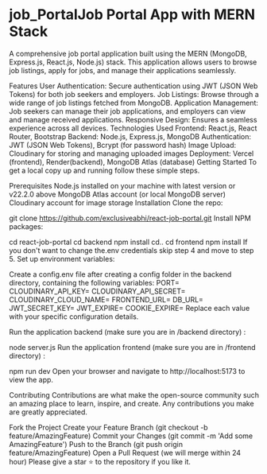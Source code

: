# job_PortalJob Portal App with MERN Stack
A comprehensive job portal application built using the MERN (MongoDB, Express.js, React.js, Node.js) stack. This application allows users to browse job listings, apply for jobs, and manage their applications seamlessly.

Features
User Authentication: Secure authentication using JWT (JSON Web Tokens) for both job seekers and employers.
Job Listings: Browse through a wide range of job listings fetched from MongoDB.
Application Management: Job seekers can manage their job applications, and employers can view and manage received applications.
Responsive Design: Ensures a seamless experience across all devices.
Technologies Used
Frontend: React.js, React Router, Bootstrap
Backend: Node.js, Express.js, MongoDB
Authentication: JWT (JSON Web Tokens), Bcrypt (for password hash)
Image Upload: Cloudinary for storing and managing uploaded images
Deployment: Vercel (frontend), Render(backend), MongoDB Atlas (database)
Getting Started
To get a local copy up and running follow these simple steps.

Prerequisites
Node.js installed on your machine with latest version or v22.2.0 above
MongoDB Atlas account (or local MongoDB server)
Cloudinary account for image storage
Installation
Clone the repo:

git clone https://github.com/exclusiveabhi/react-job-portal.git
Install NPM packages:

cd react-job-portal
cd backend
npm install
cd..
cd frontend
npm install
If you don't want to change the.env credentials skip step 4 and move to step 5.
Set up environment variables:

Create a config.env file after creating a config folder in the backend directory, containing the following variables:
PORT=
CLOUDINARY_API_KEY=
CLOUDINARY_API_SECRET=
CLOUDINARY_CLOUD_NAME=
FRONTEND_URL=
DB_URL=
JWT_SECRET_KEY=
JWT_EXPIRE=
COOKIE_EXPIRE=
Replace each value with your specific configuration details.

Run the application backend (make sure you are in /backend directory) :

node server.js
Run the application frontend (make sure you are in /frontend directory) :

npm run dev
Open your browser and navigate to http://localhost:5173 to view the app.

Contributing
Contributions are what make the open-source community such an amazing place to learn, inspire, and create. Any contributions you make are greatly appreciated.

Fork the Project
Create your Feature Branch (git checkout -b feature/AmazingFeature)
Commit your Changes (git commit -m 'Add some AmazingFeature')
Push to the Branch (git push origin feature/AmazingFeature)
Open a Pull Request (we will merge within 24 hour)
Please give a star ⭐ to the repository if you like it.
